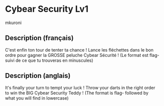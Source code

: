 # Cybear Security Lv1
mkuroni

## Description (français)
C'est enfin ton tour de tenter ta chance ! Lance les fléchettes dans le bon ordre pour gagner la GROSSE peluche Cybear Sécurité !
(Le format est flag- suivi de ce que tu trouveras en minuscules)

## Description (anglais)
It's finally your turn to tempt your luck ! Throw your darts in the right order to win the BIG Cybear Security Teddy !
(The format is flag- followed by what you will find in lowercase)
